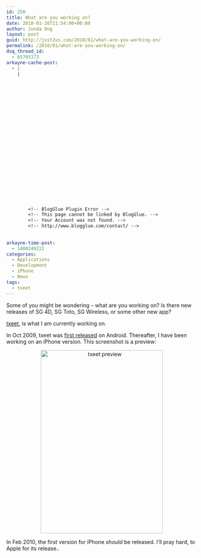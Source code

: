 ```yaml
---
id: 250
title: What are you working on?
date: 2010-01-26T21:54:00+00:00
author: Junda Ong
layout: post
guid: http://just2us.com/2010/01/what-are-you-working-on/
permalink: /2010/01/what-are-you-working-on/
dsq_thread_id:
  - 65765173
arkayne-cache-post:
  - |
    |
        
        
        
        
        
        
        
        
        
        
        
        
        
        
        
        
        
        
        
        
        
        
        
        <!-- BlogGlue Plugin Error -->
        <!-- This page cannot be linked by BlogGlue. -->
        <!-- Your Account was not found. -->
        <!-- http://www.blogglue.com/contact/ -->
        
        
arkayne-time-post:
  - 1400249222
categories:
  - Applications
  - Development
  - iPhone
  - News
tags:
  - txeet
---
```

Some of you might be wondering – what are you working on? Is there new releases of SG 4D, SG Toto, SG Wireless, or some other new app?

<a href="http://txeet.com/" onclick="__gaTracker('send', 'event', 'outbound-article', 'http://txeet.com/', 'txeet');">txeet</a>, is what I am currently working on. 

In Oct 2009, txeet was <a href="http://txeet.com/2009/10/first-version-released/" onclick="__gaTracker('send', 'event', 'outbound-article', 'http://txeet.com/2009/10/first-version-released/', 'first released');">first released</a> on Android. Thereafter, I have been working on an iPhone version. This screenshot is a preview:

<p align="center">
  <a href="http://blog.just2us.com/wp-content/uploads/2010/01/txeetpreview.png" onclick="__gaTracker('send', 'event', 'outbound-article', 'http://blog.just2us.com/wp-content/uploads/2010/01/txeetpreview.png', '');"><img title="txeet preview" style="border-top-width: 0px; display: inline; border-left-width: 0px; border-bottom-width: 0px; border-right-width: 0px" height="484" alt="txeet preview" src="http://blog.just2us.com/wp-content/uploads/2010/01/txeetpreview_thumb.png" width="322" border="0" /></a>
</p>

In Feb 2010, the first version for iPhone _should_ be released. I’ll pray hard, to Apple for its release..

<div style="font-size:0px;height:0px;line-height:0px;margin:0;padding:0;clear:both">
</div>